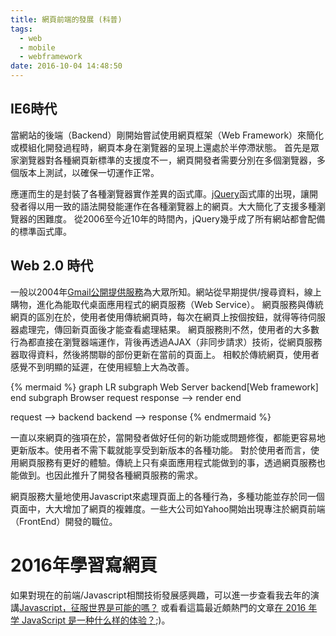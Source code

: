 ```yaml
---
title: 網頁前端的發展 (科普)
tags:
  - web
  - mobile
  - webframework
date: 2016-10-04 14:48:50
---
```



## IE6時代

當網站的後端（Backend）剛開始嘗試使用網頁框架（Web Framework）來簡化或模組化開發過程時，網頁本身在瀏覽器的呈現上還處於半停滯狀態。
首先是眾家瀏覽器對各種網頁新標準的支援度不一，網頁開發者需要分別在多個瀏覽器，多個版本上測試，以確保一切運作正常。

應運而生的是封裝了各種瀏覽器實作差異的函式庫。[jQuery](https://jquery.com/)函式庫的出現，讓開發者得以用一致的語法開發能運作在各種瀏覽器上的網頁。大大簡化了支援多種瀏覽器的困難度。
從2006至今近10年的時間內，jQuery幾乎成了所有網站都會配備的標準函式庫。

## Web 2.0 時代

一般以2004年[Gmail公開提供服務](https://zh.wikipedia.org/zh-tw/Gmail)為大眾所知。網站從早期提供/搜尋資料，線上購物，進化為能取代桌面應用程式的網頁服務（Web Service）。
網頁服務與傳統網頁的區別在於，使用者使用傳統網頁時，每次在網頁上按個按鈕，就得等待伺服器處理完，傳回新頁面後才能查看處理結果。
網頁服務則不然，使用者的大多數行為都直接在瀏覽器端運作，背後再透過AJAX（非同步請求）技術，從網頁服務器取得資料，然後將關聯的部份更新在當前的頁面上。
相較於傳統網頁，使用者感覺不到明顯的延遲，在使用經驗上大為改善。

{% mermaid %}
graph LR
  subgraph Web Server
    backend[Web framework]
  end
  subgraph Browser
    request
    response --> render
  end

  request --> backend
  backend --> response
{% endmermaid %}

一直以來網頁的強項在於，當開發者做好任何的新功能或問題修復，都能更容易地更新版本。使用者不需下載就能享受到新版本的各種功能。
對於使用者而言，使用網頁服務有更好的體驗。傳統上只有桌面應用程式能做到的事，透過網頁服務也能做到。也因此推升了開發各種網頁服務的需求。

網頁服務大量地使用Javascript來處理頁面上的各種行為，多種功能並存於同一個頁面中，大大增加了網頁的複雜度。一些大公司如Yahoo開始出現專注於網頁前端（FrontEnd）開發的職位。

# 2016年學習寫網頁

如果對現在的前端/Javascript相關技術發展感興趣，可以進一步查看我去年的演講[Javascript，征服世界是可能的嗎？](https://blog.gasolin.idv.tw/2015/05/31/Javascript%EF%BC%8C%E5%BE%81%E6%9C%8D%E4%B8%96%E7%95%8C%E6%98%AF%E5%8F%AF%E8%83%BD%E7%9A%84%E5%97%8E%EF%BC%9F%20/)
或看看這篇最近頗熱門的文章[在 2016 年学 JavaScript 是一种什么样的体验？](https://www.v2ex.com/t/310767);)。
